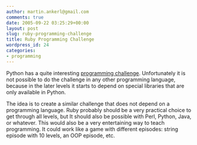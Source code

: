```yaml
---
author: martin.ankerl@gmail.com
comments: true
date: 2005-09-22 03:25:29+00:00
layout: post
slug: ruby-programming-challenge
title: Ruby Programming Challenge
wordpress_id: 24
categories:
- programming
---
```


Python has a quite interesting [programming challenge](http://www.pythonchallenge.com/). Unfortunately it is not possible to do the challenge in any other programming language, because in the later levels it starts to depend on special libraries that are only available in Python.

The idea is to create a similar challenge that does not depend on a programming language. Ruby probably should be a very practical choice to get through all levels, but It should also be possible with Perl, Python, Java, or whatever. This would also be a very entertaining way to teach programming. It could work like a game with different episodes: string episode with 10 levels, an OOP episode, etc.

